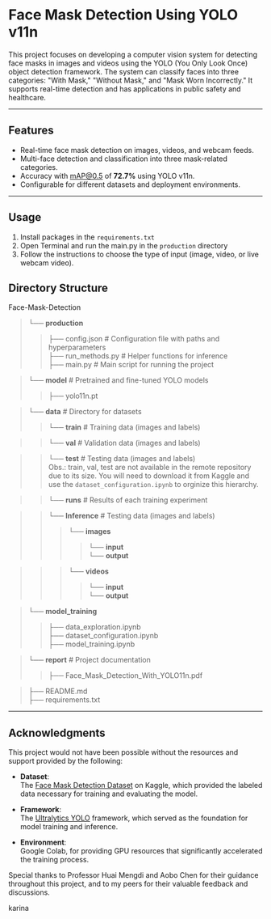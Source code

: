 # Face Mask Detection Using YOLO v11n

This project focuses on developing a computer vision system for detecting face masks in images and videos using the YOLO (You Only Look Once) object detection framework. The system can classify faces into three categories: "With Mask," "Without Mask," and "Mask Worn Incorrectly." It supports real-time detection and has applications in public safety and healthcare.

---

## **Features**
- Real-time face mask detection on images, videos, and webcam feeds.
- Multi-face detection and classification into three mask-related categories.
- Accuracy with mAP@0.5 of **72.7%** using YOLO v11n.
- Configurable for different datasets and deployment environments.

---

## **Usage**
1. Install packages in the `requirements.txt`
2. Open Terminal and run the main.py in the `production` directory
3. Follow the instructions to choose the type of input (image, video, or live webcam video).

## **Directory Structure**
Face-Mask-Detection
> └── **production** 
>> ├── config.json # Configuration file with paths and hyperparameters \
>> ├── run_methods.py # Helper functions for inference \
>> ├── main.py # Main script for running the project 

> └── **model** # Pretrained and fine-tuned YOLO models
>> ├── yolo11n.pt 

> └── **data** # Directory for datasets 
>> └── **train** # Training data (images and labels)

>> └── **val** # Validation data (images and labels)

>> └── **test** # Testing data (images and labels) \
Obs.: train, val, test are not available in the remote repository due to its size. You will need to download it from Kaggle and use the `dataset_configuration.ipynb` to orginize this hierarchy.

>> └── **runs** # Results of each training experiment

>> └── **Inference** # Testing data (images and labels)
>>> └── **images** 
>>>> └── **input** \
>>>> └── **output** 

>>> └── **videos** 
>>>> └── **input** \
>>>> └── **output** 

> └── **model_training** 
>> ├── data_exploration.ipynb \
>> ├── dataset_configuration.ipynb \
>> ├── model_training.ipynb 

> └── **report** # Project documentation
>> ├── Face_Mask_Detection_With_YOLO11n.pdf

> ├── README.md \
> ├── requirements.txt

---

## **Acknowledgments**

This project would not have been possible without the resources and support provided by the following:

- **Dataset**:  
  The [Face Mask Detection Dataset](https://www.kaggle.com/datasets/andrewmvd/face-mask-detection) on Kaggle, which provided the labeled data necessary for training and evaluating the model.

- **Framework**:  
  The [Ultralytics YOLO](https://github.com/ultralytics/yolov5) framework, which served as the foundation for model training and inference.

- **Environment**:  
  Google Colab, for providing GPU resources that significantly accelerated the training process.

Special thanks to Professor Huai Mengdi and Aobo Chen for their guidance throughout this project, and to my peers for their valuable feedback and discussions.


karina